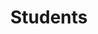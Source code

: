 ---
page_id: students
layout: profiles
permalink: /students/
title: Students
description:
nav: false
nav_order: 3

profiles:
  # if you want to include more than one profile, just replicate the following block
  # and create one content file for each profile inside _pages/

  - align: left
    image: caoyong.jpg
    content: about_caoyong.md
    image_circular: false # crops the image to make it circular
    more_info: 

  - align: left
    image: weixiaofang.jpg
    content: about_weixiaofang.md
    image_circular: false # crops the image to make it circular
    more_info: 

  - align: left
    image: liuwan.jpg
    content: about_liuwan.md
    image_circular: false # crops the image to make it circular
    more_info: 

  - align: left
    image: shaozhiming_pic.jpg
    content: about_shaozhiming.md
    image_circular: false # crops the image to make it circular
    more_info: 

  - align: left
    image: songfei.jpg
    content: about_songfei.md
    image_circular: false # crops the image to make it circular
    more_info: 

  - align: left
    image: leishuqi.jpg
    content: about_leishuqi.md
    image_circular: false # crops the image to make it circular
    more_info: 

  - align: left
    image: zhouzhijie.jpg
    content: about_zhouzhijie.md
    image_circular: false # crops the image to make it circular
    more_info: 

  - align: left
    image: duanshiyang.jpg
    content: about_duanshiyang.md
    image_circular: false # crops the image to make it circular
    more_info: 

  - align: left
    image: zhoushan.jpg
    content: about_zhoushan.md
    image_circular: false # crops the image to make it circular
    more_info: 

  - align: left
    image: qiaoyi.jpg
    content: about_qiaoyi.md
    image_circular: false # crops the image to make it circular
    more_info: 

  - align: left
    image: yiming.jpg
    content: about_yiming.md
    image_circular: false # crops the image to make it circular
    more_info: 

  - align: left
    image: mengchaoqun.jpg
    content: about_mengchaoqun.md
    image_circular: false # crops the image to make it circular
    more_info: 

  - align: left
    image: zhanghongyuan.jpg
    content: about_zhanghongyuan.md
    image_circular: false # crops the image to make it circular
    more_info: 

  - align: left
    image: chenzheng.jpg
    content: about_chenzheng.md
    image_circular: false # crops the image to make it circular
    more_info: 

  - align: left
    image: wangwei.jpg
    content: about_wangwei.md
    image_circular: false # crops the image to make it circular
    more_info: 

  - align: left
    image: yangbo.jpg
    content: about_yangbo.md
    image_circular: false # crops the image to make it circular
    more_info: 

  - align: left
    image: shenaowei.jpg
    content: about_shenaowei.md
    image_circular: false # crops the image to make it circular
    more_info: 

  - align: left
    image: miaoshu.jpg
    content: about_miaoshu.md
    image_circular: false # crops the image to make it circular
    more_info: 

  - align: left
    image: lvgaoyang.jpg
    content: about_lvgaoyang.md
    image_circular: false # crops the image to make it circular
    more_info: 

  - align: left
    image: renzhifei.jpg
    content: about_renzhifei.md
    image_circular: false # crops the image to make it circular
    more_info: 

  - align: left
    image: liuzicheng.jpg
    content: about_liuzicheng.md
    image_circular: false # crops the image to make it circular
    more_info: 
  - align: left
    image: jiangtianyu.jpg
    content: about_jiangtianyu.md
    image_circular: false # crops the image to make it circular
    more_info: 

  - align: left
    image: wangzhichao.jpg
    content: about_wangzhichao.md
    image_circular: false # crops the image to make it circular
    more_info: 

  - align: left
    image: wangping.jpg
    content: about_wangping.md
    image_circular: false # crops the image to make it circular
    more_info: 

---